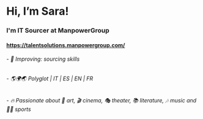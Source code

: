  # Hi, I’m Sara!
 ### I'm IT Sourcer at ManpowerGroup
 #### <https://talentsolutions.manpowergroup.com/>

###### - 🔎 Improving: sourcing skills
###### - 🌎🌍🌏 Polyglot | IT | ES | EN | FR 
###### - 🔥 Passionate about 🎨 art, 🎬 cinema, 🎭 theater, 📚 literature, 🎶 music and 🤸‍♀️ sports

<!---
sarabrioni/sarabrioni is a ✨ special ✨ repository because its `README.md` (this file) appears on your GitHub profile.
You can click the Preview link to take a look at your changes.
--->
